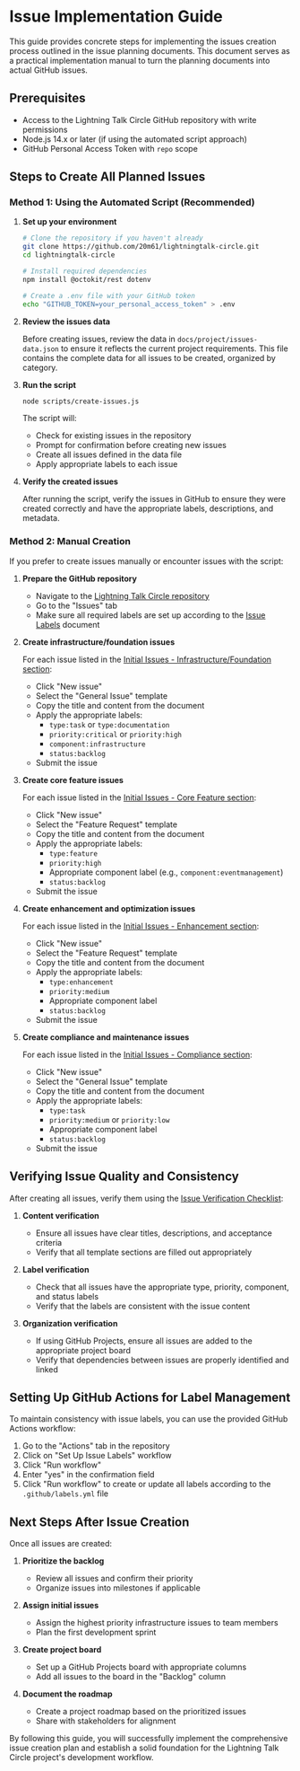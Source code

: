 # Issue Implementation Guide

This guide provides concrete steps for implementing the issues creation process
outlined in the issue planning documents. This document serves as a practical
implementation manual to turn the planning documents into actual GitHub issues.

## Prerequisites

- Access to the Lightning Talk Circle GitHub repository with write permissions
- Node.js 14.x or later (if using the automated script approach)
- GitHub Personal Access Token with `repo` scope

## Steps to Create All Planned Issues

### Method 1: Using the Automated Script (Recommended)

1. **Set up your environment**

   ```bash
   # Clone the repository if you haven't already
   git clone https://github.com/20m61/lightningtalk-circle.git
   cd lightningtalk-circle

   # Install required dependencies
   npm install @octokit/rest dotenv

   # Create a .env file with your GitHub token
   echo "GITHUB_TOKEN=your_personal_access_token" > .env
   ```

2. **Review the issues data**

   Before creating issues, review the data in `docs/project/issues-data.json` to
   ensure it reflects the current project requirements. This file contains the
   complete data for all issues to be created, organized by category.

3. **Run the script**

   ```bash
   node scripts/create-issues.js
   ```

   The script will:
   - Check for existing issues in the repository
   - Prompt for confirmation before creating new issues
   - Create all issues defined in the data file
   - Apply appropriate labels to each issue

4. **Verify the created issues**

   After running the script, verify the issues in GitHub to ensure they were
   created correctly and have the appropriate labels, descriptions, and
   metadata.

### Method 2: Manual Creation

If you prefer to create issues manually or encounter issues with the script:

1. **Prepare the GitHub repository**
   - Navigate to the
     [Lightning Talk Circle repository](https://github.com/20m61/lightningtalk-circle)
   - Go to the "Issues" tab
   - Make sure all required labels are set up according to the
     [Issue Labels](/docs/project/issue-labels.md) document

2. **Create infrastructure/foundation issues**

   For each issue listed in the
   [Initial Issues - Infrastructure/Foundation section](/docs/project/initial-issues.md#infrastructurefoundation-issues-p0):
   - Click "New issue"
   - Select the "General Issue" template
   - Copy the title and content from the document
   - Apply the appropriate labels:
     - `type:task` or `type:documentation`
     - `priority:critical` or `priority:high`
     - `component:infrastructure`
     - `status:backlog`
   - Submit the issue

3. **Create core feature issues**

   For each issue listed in the
   [Initial Issues - Core Feature section](/docs/project/initial-issues.md#core-feature-issues-p1):
   - Click "New issue"
   - Select the "Feature Request" template
   - Copy the title and content from the document
   - Apply the appropriate labels:
     - `type:feature`
     - `priority:high`
     - Appropriate component label (e.g., `component:eventmanagement`)
     - `status:backlog`
   - Submit the issue

4. **Create enhancement and optimization issues**

   For each issue listed in the
   [Initial Issues - Enhancement section](/docs/project/initial-issues.md#enhancement-and-optimization-issues-p2):
   - Click "New issue"
   - Select the "Feature Request" template
   - Copy the title and content from the document
   - Apply the appropriate labels:
     - `type:enhancement`
     - `priority:medium`
     - Appropriate component label
     - `status:backlog`
   - Submit the issue

5. **Create compliance and maintenance issues**

   For each issue listed in the
   [Initial Issues - Compliance section](/docs/project/initial-issues.md#compliance-and-maintenance-issues-p2p3):
   - Click "New issue"
   - Select the "General Issue" template
   - Copy the title and content from the document
   - Apply the appropriate labels:
     - `type:task`
     - `priority:medium` or `priority:low`
     - Appropriate component label
     - `status:backlog`
   - Submit the issue

## Verifying Issue Quality and Consistency

After creating all issues, verify them using the
[Issue Verification Checklist](/docs/project/issue-verification-checklist.md):

1. **Content verification**
   - Ensure all issues have clear titles, descriptions, and acceptance criteria
   - Verify that all template sections are filled out appropriately

2. **Label verification**
   - Check that all issues have the appropriate type, priority, component, and
     status labels
   - Verify that the labels are consistent with the issue content

3. **Organization verification**
   - If using GitHub Projects, ensure all issues are added to the appropriate
     project board
   - Verify that dependencies between issues are properly identified and linked

## Setting Up GitHub Actions for Label Management

To maintain consistency with issue labels, you can use the provided GitHub
Actions workflow:

1. Go to the "Actions" tab in the repository
2. Click on "Set Up Issue Labels" workflow
3. Click "Run workflow"
4. Enter "yes" in the confirmation field
5. Click "Run workflow" to create or update all labels according to the
   `.github/labels.yml` file

## Next Steps After Issue Creation

Once all issues are created:

1. **Prioritize the backlog**
   - Review all issues and confirm their priority
   - Organize issues into milestones if applicable

2. **Assign initial issues**
   - Assign the highest priority infrastructure issues to team members
   - Plan the first development sprint

3. **Create project board**
   - Set up a GitHub Projects board with appropriate columns
   - Add all issues to the board in the "Backlog" column

4. **Document the roadmap**
   - Create a project roadmap based on the prioritized issues
   - Share with stakeholders for alignment

By following this guide, you will successfully implement the comprehensive issue
creation plan and establish a solid foundation for the Lightning Talk Circle
project's development workflow.
